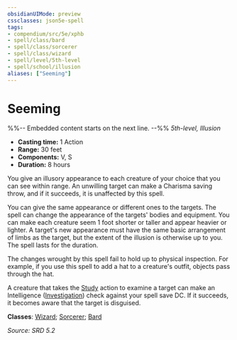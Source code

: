```yaml
---
obsidianUIMode: preview
cssclasses: json5e-spell
tags:
- compendium/src/5e/xphb
- spell/class/bard
- spell/class/sorcerer
- spell/class/wizard
- spell/level/5th-level
- spell/school/illusion
aliases: ["Seeming"]
---
```

# Seeming
%%-- Embedded content starts on the next line. --%%
*5th-level, Illusion*  

- **Casting time:** 1 Action
- **Range:** 30 feet
- **Components:** V, S
- **Duration:** 8 hours

You give an illusory appearance to each creature of your choice that you can see within range. An unwilling target can make a Charisma saving throw, and if it succeeds, it is unaffected by this spell.

You can give the same appearance or different ones to the targets. The spell can change the appearance of the targets' bodies and equipment. You can make each creature seem 1 foot shorter or taller and appear heavier or lighter. A target's new appearance must have the same basic arrangement of limbs as the target, but the extent of the illusion is otherwise up to you. The spell lasts for the duration.

The changes wrought by this spell fail to hold up to physical inspection. For example, if you use this spell to add a hat to a creature's outfit, objects pass through the hat.

A creature that takes the [Study](actions.md#Study) action to examine a target can make an Intelligence ([Investigation](skills.md#Investigation)) check against your spell save DC. If it succeeds, it becomes aware that the target is disguised.

**Classes**: [Wizard](list-spells-classes-wizard.md); [Sorcerer](list-spells-classes-sorcerer.md); [Bard](list-spells-classes-bard.md)

*Source: SRD 5.2*